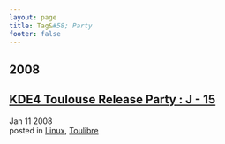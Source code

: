 ```yaml
---
layout: page
title: Tag&#58; Party
footer: false
---
```


<div id="blog-archives" class="category">
<h2>2008</h2>

<article>
<h1><a href="/2008/01/11/kde4-toulouse-release-party-j-15/index.html">KDE4 Toulouse Release Party : J - 15</a></h1>
<time datetime="2008-01-11T00:00:00-06:00" pubdate><span class='month'>Jan</span> <span class='day'>11</span> <span class='year'>2008</span></time>
<footer>
<span class="categories">posted in 
<a href='/categories/linux/'>Linux</a>, <a href='/categories/toulibre/'>Toulibre</a></span>
</footer>
</article>
</div>
